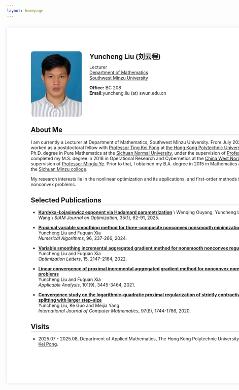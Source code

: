 ```yaml
---
layout: homepage
---
```


<!-- 
  This style block defines the A4 page effect and the title styling.
-->
<style>
  /* Define the styles for our A4 page container */
  .a4-page {
    width: 26cm;
    min-height: 29.7cm;
    padding: 2cm;
    margin: 2em auto; 
    background: white;
    box-shadow: 0 0 10px rgba(0, 0, 0, 0.1);
    box-sizing: border-box; 
  }

  /* NEW: Style for all h2 titles inside the A4 page */
  .a4-page h2 {
    /* Creates the line directly under the text */
    border-bottom: 1px solid #ccc; 
    
    /* Adds a little space between the text and the line */
    padding-bottom: 0.1em;
    
    /* Adjusts the space below the line and the content that follows */
    margin-bottom: 0.5em; 
  }

  /* Responsive design for small screens */
  @media screen and (max-width: 21cm) {
    .a4-page {
      width: 100%;
      min-height: auto;
      margin: 0;
      box-shadow: none;
      padding: 1.5em 1em;
    }
  }
</style>

<!-- 
  This div wraps all content and applies the .a4-page style.
  The `markdown="1"` attribute is CRITICAL for rendering Markdown inside the div.
-->
<div class="a4-page" markdown="1">

<!-- Profile Section (this part is already HTML, so it works fine) -->
<div style="display: flex; align-items: flex-start; margin-bottom: 2em;">
  <img src="lyc.jpg" alt="Yuncheng Liu" style="width: 160px; margin-right: 25px; border-radius: 8px;">
  <div style="flex-grow: 1;">
    <h2 style="margin-top: 0; border-bottom: none; padding-bottom: 0;">Yuncheng Liu (刘云程)</h2>
    <p style="margin: 0.5em 0;">
      Lecturer<br>
      <a href="https://sxxy.swun.edu.cn/">Department of Mathematics</a><br>
      <a href="https://www.swun.edu.cn/">Southwest Minzu University</a>
    </p>
    <p style="margin: 1em 0;">
      <strong>Office:</strong> BC 208<br>
      <strong>Email:</strong>yuncheng.liu (at) swun.edu.cn
    </p>
  </div>
</div>


## About Me

I am currently a Lecturer at Department of Mathematics, Southwest Minzu University. From July 2023 to August 2024, I worked as a postdoctoral fellow with [Professor Ting Kei Pong](https://www.polyu.edu.hk/ama/profile/pong/) at [the Hong Kong Polytechnic University](https://www.polyu.edu.hk/). In 2021, I obtained my Ph.D. degree in Pure Mathematics at the [Sichuan Normal University](https://www.sicnu.edu.cn/), under the supervision of [Professor Fuquan Xia](http://139.155.71.72:81/HomePage.aspx?ID=14). I completed my M.S. degree in 2018 in Operational Research and Cybernetics at the [China West Normal University](https://www.cwnu.edu.cn/), under the supervision of [Professor Minglu Ye](). Prior to that, I obtained my B.A. degree in 2015 in Mathematics and Applied Mathematic at the [Sichuan Minzu colloge](https://www.scun.edu.cn/). 

My research interests lie in the nonlinear optimization and its applications, and first-order methods for large-scale convex or nonconvex problems.

## Selected Publications

- [**Kurdyka-Łojasiewicz exponent via Hadamard parametrization**](https://epubs.siam.org/doi/10.1137/24M1636186) \\
   Wenqing Ouyang, Yuncheng Liu, Ting Kei Pong and Hao Wang \\
  *SIAM Journal on Optimization*, 35(1), 62-91, 2025.

- [**Proximal variable smoothing method for three-composite nonconvex nonsmooth minimization with a linear operator**](https://link.springer.com/article/10.1007/s11075-023-01645-3) \
   Yuncheng Liu and Fuquan Xia \
  *Numerical Algorithms*, 96, 237-266, 2024.

- [**Variable smoothing incremental aggregated gradient method for nonsmooth nonconvex regularized optimization**](https://link.springer.com/article/10.1007/s11590-021-01723-2) \
   Yuncheng Liu and Fuquan Xia \
  *Optimization Letters*, 15, 2147–2164, 2022.

- [**Linear convergence of proximal incremental aggregated gradient method for nonconvex nonsmooth minimization problems**](https://www.tandfonline.com/doi/full/10.1080/00036811.2020.1849634) \
   Yuncheng Liu and Fuquan Xia \
  *Applicable Analysis*, 101(9), 3445-3464, 2021.

- [**Convergence study on the logarithmic-quadratic proximal regularization of strictly contractive Peaceman Rachford splitting with larger step-size**](https://www.tandfonline.com/doi/full/10.1080/00207160.2019.1656806) \
   Yuncheng Liu, Ke Guo and Meijia Yang\
  *International Journal of Computer Mathematics*, 97(8), 1744-1766, 2020.

## Visits
- 2025.07 - 2025.08, Department of Applied Mathematics, The Hong Kong Polytechnic University, hosted by [Professor Ting Kei Pong](https://www.polyu.edu.hk/ama/profile/pong/).
  

</div> <!-- This closes the .a4-page wrapper -->
